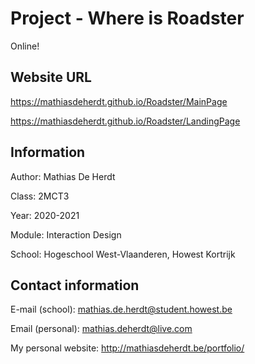 # Project - Where is Roadster
Online!

## Website URL
https://mathiasdeherdt.github.io/Roadster/MainPage

https://mathiasdeherdt.github.io/Roadster/LandingPage

## Information
Author: Mathias De Herdt

Class: 2MCT3

Year: 2020-2021

Module: Interaction Design

School: Hogeschool West-Vlaanderen, Howest Kortrijk

## Contact information
E-mail (school): mathias.de.herdt@student.howest.be

Email (personal): mathias.deherdt@live.com

My personal website: http://mathiasdeherdt.be/portfolio/
